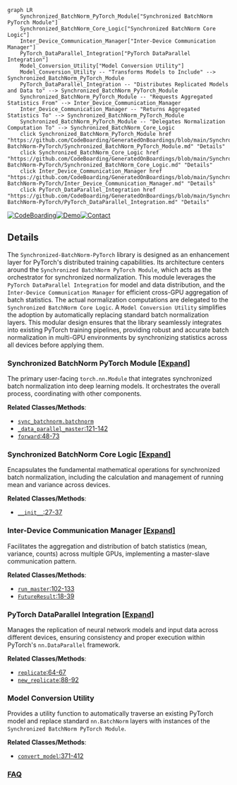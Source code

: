 ```mermaid
graph LR
    Synchronized_BatchNorm_PyTorch_Module["Synchronized BatchNorm PyTorch Module"]
    Synchronized_BatchNorm_Core_Logic["Synchronized BatchNorm Core Logic"]
    Inter_Device_Communication_Manager["Inter-Device Communication Manager"]
    PyTorch_DataParallel_Integration["PyTorch DataParallel Integration"]
    Model_Conversion_Utility["Model Conversion Utility"]
    Model_Conversion_Utility -- "Transforms Models to Include" --> Synchronized_BatchNorm_PyTorch_Module
    PyTorch_DataParallel_Integration -- "Distributes Replicated Models and Data to" --> Synchronized_BatchNorm_PyTorch_Module
    Synchronized_BatchNorm_PyTorch_Module -- "Requests Aggregated Statistics From" --> Inter_Device_Communication_Manager
    Inter_Device_Communication_Manager -- "Returns Aggregated Statistics To" --> Synchronized_BatchNorm_PyTorch_Module
    Synchronized_BatchNorm_PyTorch_Module -- "Delegates Normalization Computation To" --> Synchronized_BatchNorm_Core_Logic
    click Synchronized_BatchNorm_PyTorch_Module href "https://github.com/CodeBoarding/GeneratedOnBoardings/blob/main/Synchronized-BatchNorm-PyTorch/Synchronized_BatchNorm_PyTorch_Module.md" "Details"
    click Synchronized_BatchNorm_Core_Logic href "https://github.com/CodeBoarding/GeneratedOnBoardings/blob/main/Synchronized-BatchNorm-PyTorch/Synchronized_BatchNorm_Core_Logic.md" "Details"
    click Inter_Device_Communication_Manager href "https://github.com/CodeBoarding/GeneratedOnBoardings/blob/main/Synchronized-BatchNorm-PyTorch/Inter_Device_Communication_Manager.md" "Details"
    click PyTorch_DataParallel_Integration href "https://github.com/CodeBoarding/GeneratedOnBoardings/blob/main/Synchronized-BatchNorm-PyTorch/PyTorch_DataParallel_Integration.md" "Details"
```

[![CodeBoarding](https://img.shields.io/badge/Generated%20by-CodeBoarding-9cf?style=flat-square)](https://github.com/CodeBoarding/GeneratedOnBoardings)[![Demo](https://img.shields.io/badge/Try%20our-Demo-blue?style=flat-square)](https://www.codeboarding.org/demo)[![Contact](https://img.shields.io/badge/Contact%20us%20-%20contact@codeboarding.org-lightgrey?style=flat-square)](mailto:contact@codeboarding.org)

## Details

The `Synchronized-BatchNorm-PyTorch` library is designed as an enhancement layer for PyTorch's distributed training capabilities. Its architecture centers around the `Synchronized BatchNorm PyTorch Module`, which acts as the orchestrator for synchronized normalization. This module leverages the `PyTorch DataParallel Integration` for model and data distribution, and the `Inter-Device Communication Manager` for efficient cross-GPU aggregation of batch statistics. The actual normalization computations are delegated to the `Synchronized BatchNorm Core Logic`. A `Model Conversion Utility` simplifies the adoption by automatically replacing standard batch normalization layers. This modular design ensures that the library seamlessly integrates into existing PyTorch training pipelines, providing robust and accurate batch normalization in multi-GPU environments by synchronizing statistics across all devices before applying them.

### Synchronized BatchNorm PyTorch Module [[Expand]](./Synchronized_BatchNorm_PyTorch_Module.md)
The primary user-facing `torch.nn.Module` that integrates synchronized batch normalization into deep learning models. It orchestrates the overall process, coordinating with other components.


**Related Classes/Methods**:

- <a href="https://github.com/vacancy/Synchronized-BatchNorm-PyTorch/blob/master/sync_batchnorm/batchnorm.py" target="_blank" rel="noopener noreferrer">`sync_batchnorm.batchnorm`</a>
- <a href="https://github.com/vacancy/Synchronized-BatchNorm-PyTorch/blob/master/sync_batchnorm/batchnorm.py#L121-L142" target="_blank" rel="noopener noreferrer">`_data_parallel_master`:121-142</a>
- <a href="https://github.com/vacancy/Synchronized-BatchNorm-PyTorch/blob/master/sync_batchnorm/batchnorm_reimpl.py#L48-L73" target="_blank" rel="noopener noreferrer">`forward`:48-73</a>


### Synchronized BatchNorm Core Logic [[Expand]](./Synchronized_BatchNorm_Core_Logic.md)
Encapsulates the fundamental mathematical operations for synchronized batch normalization, including the calculation and management of running mean and variance across devices.


**Related Classes/Methods**:

- <a href="https://github.com/vacancy/Synchronized-BatchNorm-PyTorch/blob/master/sync_batchnorm/batchnorm_reimpl.py#L27-L37" target="_blank" rel="noopener noreferrer">`__init__`:27-37</a>


### Inter-Device Communication Manager [[Expand]](./Inter_Device_Communication_Manager.md)
Facilitates the aggregation and distribution of batch statistics (mean, variance, counts) across multiple GPUs, implementing a master-slave communication pattern.


**Related Classes/Methods**:

- <a href="https://github.com/vacancy/Synchronized-BatchNorm-PyTorch/blob/master/sync_batchnorm/comm.py#L102-L133" target="_blank" rel="noopener noreferrer">`run_master`:102-133</a>
- <a href="https://github.com/vacancy/Synchronized-BatchNorm-PyTorch/blob/master/sync_batchnorm/comm.py#L18-L39" target="_blank" rel="noopener noreferrer">`FutureResult`:18-39</a>


### PyTorch DataParallel Integration [[Expand]](./PyTorch_DataParallel_Integration.md)
Manages the replication of neural network models and input data across different devices, ensuring consistency and proper execution within PyTorch's `nn.DataParallel` framework.


**Related Classes/Methods**:

- <a href="https://github.com/vacancy/Synchronized-BatchNorm-PyTorch/blob/master/sync_batchnorm/replicate.py#L64-L67" target="_blank" rel="noopener noreferrer">`replicate`:64-67</a>
- <a href="https://github.com/vacancy/Synchronized-BatchNorm-PyTorch/blob/master/sync_batchnorm/replicate.py#L88-L92" target="_blank" rel="noopener noreferrer">`new_replicate`:88-92</a>


### Model Conversion Utility
Provides a utility function to automatically traverse an existing PyTorch model and replace standard `nn.BatchNorm` layers with instances of the `Synchronized BatchNorm PyTorch Module`.


**Related Classes/Methods**:

- <a href="https://github.com/vacancy/Synchronized-BatchNorm-PyTorch/blob/master/sync_batchnorm/batchnorm.py#L371-L412" target="_blank" rel="noopener noreferrer">`convert_model`:371-412</a>




### [FAQ](https://github.com/CodeBoarding/GeneratedOnBoardings/tree/main?tab=readme-ov-file#faq)